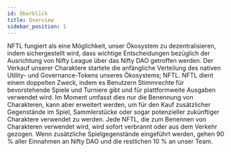 ```yaml
---
id: Überblick
title: Overview
sidebar_position: 1
---
```


NFTL fungiert als eine Möglichkeit, unser Ökosystem zu dezentralisieren, indem sichergestellt wird, dass wichtige Entscheidungen bezüglich der Ausrichtung von Nifty League über das Nifty DAO getroffen werden. Der Verkauf unserer Charaktere startete die anfängliche Verteilung des nativen Utility- und Governance-Tokens unseres Ökosystems; NFTL. NFTL dient einem doppelten Zweck, indem es Benutzern Stimmrechte für bevorstehende Spiele und Turniere gibt und für plattformweite Ausgaben verwendet wird. Im Moment umfasst dies nur die Benennung von Charakteren, kann aber erweitert werden, um für den Kauf zusätzlicher Gegenstände im Spiel, Sammlerstücke oder sogar potenzieller zukünftiger Charaktere verwendet zu werden. Jede NFTL, die zum Benennen von Charakteren verwendet wird, wird sofort verbrannt oder aus dem Verkehr gezogen. Wenn zusätzliche Spielgegenstände eingeführt werden, gehen 90 % aller Einnahmen an Nifty DAO und die restlichen 10 % an unser Team.
